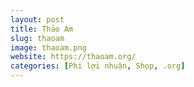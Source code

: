 ```yaml
---
layout: post
title: Thảo Am
slug: thaoam
image: thaoam.png
website: https://thaoam.org/
categories: [Phi lợi nhuận, Shop, .org]
---
```

